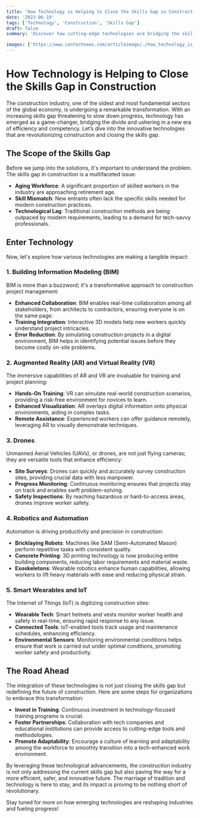 ```yaml
---
title: 'How Technology is Helping to Close the Skills Gap in Construction'
date: '2023-06-19'
tags: ['Technology', 'Construction', 'Skills Gap']
draft: false
summary: 'Discover how cutting-edge technologies are bridging the skills gap in the construction industry, making projects more efficient and boosting workforce competency.'

images: ['https://www.contechnews.com/articleimage/./how_technology_is_helping_to_close_the_skills_gap_in_construction.webp']
---
```


# How Technology is Helping to Close the Skills Gap in Construction

The construction industry, one of the oldest and most fundamental sectors of the global economy, is undergoing a remarkable transformation. With an increasing skills gap threatening to slow down progress, technology has emerged as a game-changer, bridging the divide and ushering in a new era of efficiency and competency. Let’s dive into the innovative technologies that are revolutionizing construction and closing the skills gap.

## The Scope of the Skills Gap

Before we jump into the solutions, it's important to understand the problem. The skills gap in construction is a multifaceted issue:

- **Aging Workforce**: A significant proportion of skilled workers in the industry are approaching retirement age.
- **Skill Mismatch**: New entrants often lack the specific skills needed for modern construction practices.
- **Technological Lag**: Traditional construction methods are being outpaced by modern requirements, leading to a demand for tech-savvy professionals.

## Enter Technology

Now, let's explore how various technologies are making a tangible impact:

### 1. **Building Information Modeling (BIM)**

BIM is more than a buzzword; it's a transformative approach to construction project management:

- **Enhanced Collaboration**: BIM enables real-time collaboration among all stakeholders, from architects to contractors, ensuring everyone is on the same page.
- **Training Integration**: Interactive 3D models help new workers quickly understand project intricacies.
- **Error Reduction**: By simulating construction projects in a digital environment, BIM helps in identifying potential issues before they become costly on-site problems.

### 2. **Augmented Reality (AR) and Virtual Reality (VR)**

The immersive capabilities of AR and VR are invaluable for training and project planning:

- **Hands-On Training**: VR can simulate real-world construction scenarios, providing a risk-free environment for novices to learn.
- **Enhanced Visualization**: AR overlays digital information onto physical environments, aiding in complex tasks.
- **Remote Assistance**: Experienced workers can offer guidance remotely, leveraging AR to visually demonstrate techniques.

### 3. **Drones**

Unmanned Aerial Vehicles (UAVs), or drones, are not just flying cameras; they are versatile tools that enhance efficiency:

- **Site Surveys**: Drones can quickly and accurately survey construction sites, providing crucial data with less manpower.
- **Progress Monitoring**: Continuous monitoring ensures that projects stay on track and enables swift problem-solving.
- **Safety Inspections**: By reaching hazardous or hard-to-access areas, drones improve worker safety.

### 4. **Robotics and Automation**

Automation is driving productivity and precision in construction:

- **Bricklaying Robots**: Machines like SAM (Semi-Automated Mason) perform repetitive tasks with consistent quality.
- **Concrete Printing**: 3D printing technology is now producing entire building components, reducing labor requirements and material waste.
- **Exoskeletons**: Wearable robotics enhance human capabilities, allowing workers to lift heavy materials with ease and reducing physical strain.

### 5. **Smart Wearables and IoT**

The Internet of Things (IoT) is digitizing construction sites:

- **Wearable Tech**: Smart helmets and vests monitor worker health and safety in real-time, ensuring rapid response to any issue.
- **Connected Tools**: IoT-enabled tools track usage and maintenance schedules, enhancing efficiency.
- **Environmental Sensors**: Monitoring environmental conditions helps ensure that work is carried out under optimal conditions, promoting worker safety and productivity.

## The Road Ahead

The integration of these technologies is not just closing the skills gap but redefining the future of construction. Here are some steps for organizations to embrace this transformation:

- **Invest in Training**: Continuous investment in technology-focused training programs is crucial.
- **Foster Partnerships**: Collaboration with tech companies and educational institutions can provide access to cutting-edge tools and methodologies.
- **Promote Adaptability**: Encourage a culture of learning and adaptability among the workforce to smoothly transition into a tech-enhanced work environment.

By leveraging these technological advancements, the construction industry is not only addressing the current skills gap but also paving the way for a more efficient, safer, and innovative future. The marriage of tradition and technology is here to stay, and its impact is proving to be nothing short of revolutionary.

Stay tuned for more on how emerging technologies are reshaping industries and fueling progress!